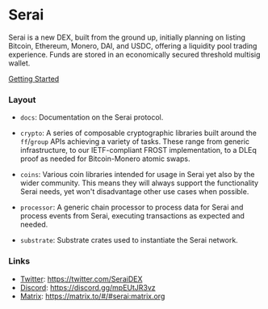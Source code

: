 # Serai

Serai is a new DEX, built from the ground up, initially planning on listing
Bitcoin, Ethereum, Monero, DAI, and USDC, offering a liquidity pool trading
experience. Funds are stored in an economically secured threshold multisig
wallet.

[Getting Started](docs/Getting%20Started.md)

### Layout

- `docs`: Documentation on the Serai protocol.

- `crypto`: A series of composable cryptographic libraries built around the
  `ff`/`group` APIs achieving a variety of tasks. These range from generic
  infrastructure, to our IETF-compliant FROST implementation, to a DLEq proof as
  needed for Bitcoin-Monero atomic swaps.

- `coins`: Various coin libraries intended for usage in Serai yet also by the
  wider community. This means they will always support the functionality Serai
  needs, yet won't disadvantage other use cases when possible.

- `processor`: A generic chain processor to process data for Serai and process
  events from Serai, executing transactions as expected and needed.

- `substrate`: Substrate crates used to instantiate the Serai network.

### Links

- [Twitter](https://twitter.com/SeraiDEX):         https://twitter.com/SeraiDEX
- [Discord](https://discord.gg/mpEUtJR3vz):        https://discord.gg/mpEUtJR3vz
- [Matrix](https://matrix.to/#/#serai:matrix.org):
https://matrix.to/#/#serai:matrix.org
